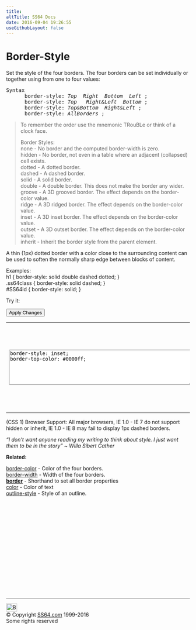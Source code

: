 ```yaml
---
title:
altTitle: SS64 Docs
date: 2016-09-04 19:26:55
useGithubLayout: false
---
```

<!-- #BeginLibraryItem "/Library/head_css.lbi" --><!-- #EndLibraryItem --><h1>Border-Style</h1>
<p>Set the style of the four borders. The four borders can be set individually or together using from one to four values:</p>
<pre>Syntax
      border-style: <i>Top &nbsp;Right &nbsp;Bottom &nbsp;Left</i> ;<br>      border-style:<i> Top &nbsp;&nbsp;Right&amp;Left &nbsp;Bottom </i>;<br>      border-style: <i>Top&amp;Bottom &nbsp;Right&amp;Left </i>;<br>      border-style: <i>AllBorders </i>;
</pre>
<blockquote>
<p> To remember the  order use the mnemonic TRouBLe or think of a clock face.</p>
<p>Border Styles:<br>
  <span class="code">none</span> - No border and the computed <span class="code">border-width</span> is           zero.<br>
  <span class="code">hidden</span> - No border, not even in a table where an adjacent (collapsed) cell exists.<br>
  <span class="code">dotted</span> - A dotted border.<br>
  <span class="code">dashed</span> - A dashed border.<br>
  <span class="code">solid</span> - A solid border.<br>
  <span class="code">double</span> - A double border. This does not make the border any wider.<br>
  <span class="code">groove</span> - A 3D grooved border. The effect depends on the border-color value.<br>
  <span class="code">ridge</span> - A 3D ridged border. The effect depends on the border-color value.<br>
  <span class="code">inset</span> - A 3D inset border. The effect depends on the border-color value.<br>
  <span class="code">outset</span> - A 3D outset border. The effect depends on the border-color value.<br>
<span class="code">inherit</span> - Inherit the border style from the parent element.</p>
</blockquote>
<p>A thin (1px) dotted border with a color close to the surrounding content can be used to soften the normally sharp edge between blocks of content.</p>
<p>Examples:<br>
  <span class="code">h1 { border-style: solid double dashed dotted; }<br>
    .ss64class { border-style: solid dashed; }</span><br>
    <span class="code">#SS64id { border-style: solid;  }</span>    <br>
</p>
<p>Try it:</p><input type="button" onclick="ApplyStyle()" value="Apply Changes">
<table>
  <tbody><tr>
    <td><textarea name="tryit" id="trycode" cols="60" rows="6" onfocus="this.style.background='#fff';" onblur="this.style.background='#eee';" tabindex="1">border-style: inset;
border-top-color: #0000ff;
</textarea></td>
    <td><div id="tryresult">This is a sample of text with a CSS border. Each of the 4 borders can be styled separately with CSS.</div></td>
  </tr>
</tbody></table>
<p> (CSS 1) Browser Support:  All major browsers,  IE 1.0 - IE     7     do not support <span class="code">hidden</span> or <span class="code">inherit</span>, IE 1.0 - IE 8  may fail to display 1px dashed borders.</p>
<p class="quote"><i>“I don't want anyone reading my writing to think about style. I just want them to be in the story” ~ Willa Sibert Cather</i></p>
<p><b>Related:</b></p>
<p><a href="border-color.html">border-color</a> - Color of the four borders.<br>
<a href="border-width.html">border-width</a> - Width of the four borders.<br>
<a href="border.html"><b>border</b></a> - Shorthand to set all  border properties<br>
<a href="color.html">color</a> - Color of text<br>
<a href="outline-style.html">outline-style</a> - Style of an outline.</p><!-- #BeginLibraryItem "/Library/foot_css.lbi" --><p>
<!-- CSS -->
<ins class="adsbygoogle" style="display:inline-block;width:300px;height:250px" data-ad-client="ca-pub-6140977852749469" data-ad-slot="2739097502"></ins>
<script>
(adsbygoogle = window.adsbygoogle || []).push({});
</script></p>
<hr>
<div id="bl" class="footer"><a href="border-style.html#"><img src="../images/top.png" width="30" height="22" alt="Back to the Top"></a></div>
<div id="br" class="footer, tagline">© Copyright <a href="../index.html">SS64.com</a> 1999-2016<br>
Some rights reserved</div><!-- #EndLibraryItem -->

